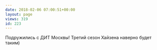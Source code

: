 ```yaml
---
date: 2018-02-06 07:00:51+00:00
layout: page
views: 319
id: 223
---
```


Подружились с ДИТ Москвы! Третий сезон Хайзена наверно будет таким)


